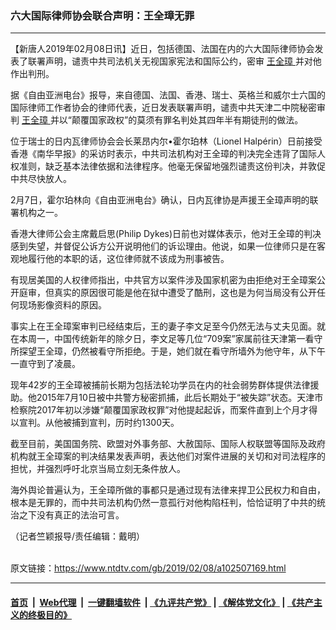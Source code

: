 ### 六大国际律师协会联合声明：王全璋无罪
------------------------

<div class="post_content">
 <p>
  【新唐人2019年02月08日讯】近日，包括德国、法国在内的六大国际律师协会发表了联署声明，谴责中共司法机关无视国家宪法和国际公约，密审
  <a href="https://www.ntdtv.com/gb/王全璋.htm">
   王全璋
  </a>
  并对他作出判刑。
 </p>
 <p>
  据《自由亚洲电台》报导，来自德国、法国、香港、瑞士、英格兰和威尔士六国的国际律师工作者协会的律师代表，近日发表联署声明，谴责中共天津二中院秘密审判
  <a href="https://www.ntdtv.com/gb/王全璋.htm">
   王全璋
  </a>
  并以“颠覆国家政权”的莫须有罪名判处其四年半有期徒刑的做法。
 </p>
 <p>
  位于瑞士的日内瓦律师协会会长莱昂内尔•霍尔珀林（Lionel Halpérin）日前接受香港《南华早报》的采访时表示，中共司法机构对王全璋的判决完全违背了国际人权准则，缺乏基本法律依据和法律程序。他毫无保留地强烈谴责这份判决，并敦促中共尽快放人。
 </p>
 <p>
  2月7日，霍尔珀林向《自由亚洲电台》确认，日内瓦律协是声援王全璋声明的联署机构之一。
 </p>
 <p>
  香港大律师公会主席戴启思(Philip Dykes)日前也对媒体表示，他对王全璋的判决感到失望，并督促公诉方公开说明他们的诉讼理由。他说，如果一位律师只是在客观地履行他的本职的话，这位律师就不该成为刑事被告。
 </p>
 <p>
  有现居美国的人权律师指出，中共官方以案件涉及国家机密为由拒绝对王全璋案公开庭审，但真实的原因很可能是他在狱中遭受了酷刑，这也是为何当局没有公开任何现场影像资料的原因。
 </p>
 <p>
  事实上在王全璋案审判已经结束后，王的妻子李文足至今仍然无法与丈夫见面。就在本周一，中国传统新年的除夕日，李文足等几位“709案”家属前往天津第一看守所探望王全璋，仍然被看守所拒绝。于是，她们就在看守所墙外为他守年，从下午一直守到了凌晨。
 </p>
 <p>
  现年42岁的王全璋被捕前长期为包括法轮功学员在内的社会弱势群体提供法律援助。他2015年7月10日被中共警方秘密抓捕，此后长期处于“被失踪”状态。天津市检察院2017年初以涉嫌“颠覆国家政权罪”对他提起起诉，而案件直到上个月才得以宣判。从他被捕到宣判，历时约1300天。
 </p>
 <p>
  截至目前，美国国务院、欧盟对外事务部、大赦国际、国际人权联盟等国际及政府机构就王全璋案的判决结果发表声明，表达他们对案件进展的关切和对司法程序的担忧，并强烈呼吁北京当局立刻无条件放人。
 </p>
 <p>
  海外舆论普遍认为，王全璋所做的事都只是通过现有法律来捍卫公民权力和自由，根本是无罪的，而中共司法机构仍然一意孤行对他构陷枉判，恰恰证明了中共的统治之下没有真正的法治可言。
 </p>
 <p>
  （记者竺颖报导/责任编辑：戴明）
 </p>
 <div class="single_ad">
 </div>
</div>

<br/>原文链接：https://www.ntdtv.com/gb/2019/02/08/a102507169.html


------------------------
#### [首页](https://github.com/gfw-breaker/banned-news/blob/master/README.md) &nbsp;|&nbsp; [Web代理](https://github.com/labour-camp/helloworld) &nbsp;|&nbsp; [一键翻墙软件](https://github.com/gfw-breaker/nogfw/blob/master/README.md) &nbsp;| [《九评共产党》](https://github.com/gfw-breaker/9ping.md/blob/master/README.md#九评之一评共产党是什么) | [《解体党文化》](https://github.com/gfw-breaker/jtdwh.md/blob/master/README.md) | [《共产主义的终极目的》](https://github.com/gfw-breaker/gczydzjmd.md/blob/master/README.md)

